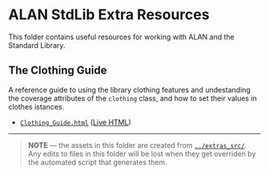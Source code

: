 # ALAN StdLib Extra Resources

This folder contains useful resources for working with ALAN and the Standard Library.

## The Clothing Guide

A reference guide to using the library clothing features and undestanding the coverage attributes of the `clothing` class, and how to set their values in clothes istances.

- [`Clothing_Guide.html`][Clothing html] ([Live HTML][Clothing live])


-------------------------------------------------------------------------------


> __NOTE__ — the assets in this folder are created from [`../extras_src/`](../extras_src/). Any edits to files in this folder will be lost when they get overriden by the automated script that generates them.


<!-----------------------------------------------------------------------------
                               REFERENCE LINKS
------------------------------------------------------------------------------>

<!-- project files -->

[Clothing adoc]: ../extras_src/Clothing_Guide.asciidoc "View file"
[Clothing html]: ./Clothing_Guide.html     "View file"
[Clothing live]: http://htmlpreview.github.io/?https://github.com/AnssiR66/AlanStdLib/blob/master/extras/Clothing_Guide.html "HTMl live preview via GitHub & BitBucket HTML Preview"


<!-- EOF -->
